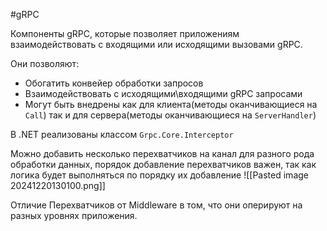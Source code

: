 #gRPC 

Компоненты gRPC, которые позволяет приложениям взаимодействовать с входящими или исходящими вызовами gRPC. 

Они позволяют: 
- Обогатить конвейер обработки запросов
- Взаимодействовать с исходящими\входящими gRPC запросами
- Могут быть внедрены как для клиента(методы оканчивающиеся на `Call`) так и для сервера(методы оканчивающиеся на `ServerHandler`)

В .NET реализованы классом `Grpc.Core.Interceptor`

Можно добавить несколько перехватчиков на канал для разного рода обработки данных, порядок добавление перехватчиков важен, так как логика будет выполняться по порядку их добавление
![[Pasted image 20241220130100.png]]

Отличие Перехватчиков от Middleware в том, что они оперируют на разных уровнях приложения.
